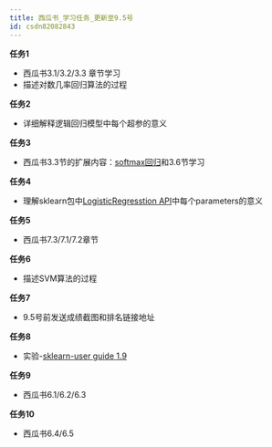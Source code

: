 ```yaml
---
title: 西瓜书_学习任务_更新至9.5号
id: csdn82082843
---
```


**任务1**

*   西瓜书3.1/3.2/3.3 章节学习
*   描述对数几率回归算法的过程

**任务2**

*   详细解释逻辑回归模型中每个超参的意义

**任务3**

*   西瓜书3.3节的扩展内容：[softmax回归](http://ufldl.stanford.edu/wiki/index.php/Softmax%E5%9B%9E%E5%BD%92)和3.6节学习

**任务4**

*   理解sklearn包中[LogisticRegresstion API](http://scikit-learn.org/stable/modules/generated/sklearn.linear_model.LogisticRegression.html#sklearn.linear_model.LogisticRegression.decision_function%20%E9%80%BB%E8%BE%91%E5%9B%9E%E5%BD%92)中每个parameters的意义

**任务5**

*   西瓜书7.3/7.1/7.2章节

**任务6**

*   描述SVM算法的过程

**任务7**

*   9.5号前发送成绩截图和排名链接地址

**任务8**

*   实验-[sklearn-user guide 1.9](http://sklearn.apachecn.org/en/0.19.0/modules/naive_bayes.html)

**任务9**

*   西瓜书6.1/6.2/6.3

**任务10**

*   西瓜书6.4/6.5